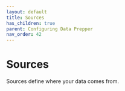 ```yaml
---
layout: default
title: Sources
has_children: true
parent: Configuring Data Prepper
nav_order: 42
---
```


# Sources

Sources define where your data comes from.
